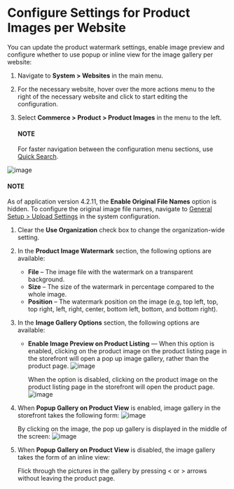 <a id="sys-commerce-product-product-images-image-preview-website"></a>

<a id="sys-websites-commerce-product-gallery-slider"></a>

<a id="sys-commerce-product-product-images-main"></a>

<a id="sys-websites-commerce-product-product-images"></a>

# Configure Settings for Product Images per Website

You can update the product watermark settings, enable image preview and configure whether to use popup or inline view for the image gallery per website:

1. Navigate to  **System > Websites** in the main menu.
2. For the necessary website, hover over the <i class="fa fa-ellipsis-h fa-lg" aria-hidden="true"></i> more actions menu to the right of the necessary website and click <i class="fas fa-cog" aria-hidden="true"></i> to start editing the configuration.
3. Select **Commerce > Product > Product Images** in the menu to the left.

   #### NOTE
   For faster navigation between the configuration menu sections, use [Quick Search](../../../../configuration/quick-search.md#user-guide-system-configuration-quick-search).

![image](user/img/system/websites/web_configuration/ProductImagesPerWebsiteOptions.png)

#### NOTE
As of application version 4.2.11, the **Enable Original File Names** option is hidden. To configure the original image file names, navigate to [General Setup > Upload Settings](../../general-sys-config/general/website-upload-settings.md#upload-settings-website) in the system configuration.

1. Clear the **Use Organization** check box to change the organization-wide setting.
2. In the **Product Image Watermark** section, the following options are available:
   * **File** – The image file with the watermark on a transparent background.
   * **Size** – The size of the watermark in percentage compared to the whole image.
   * **Position** – The watermark position on the image (e.g, top left, top, top right, left, right, center, bottom left, bottom, and bottom right).
3. In the **Image Gallery Options** section, the following options are available:
   * **Enable Image Preview on Product Listing** — When this option is enabled, clicking on the product image on the product listing page in the storefront will open a pop up image gallery, rather than the product page.
     ![image](user/img/system/websites/web_configuration/ImagePreviewEnabledWebsite.png)

     When the option is disabled, clicking on the product image on the product listing page in the storefront will open the product page.
     ![image](user/img/system/websites/web_configuration/ImagePreviewDisabledWebsite.png)
4. When **Popup Gallery on Product View** is enabled, image gallery in the storefront takes the following form:
   ![image](user/img/system/websites/web_configuration/ImageGalleryWebsiteEnabled1.png)

   By clicking on the image, the pop up gallery is displayed in the middle of the screen:
   ![image](user/img/system/websites/web_configuration/ImageGalleryWebsiteEnabled2.png)
5. When **Popup Gallery on Product View** is disabled, the image gallery takes the form of an inline view:
   <!-- image::/img/system/websites/web_configuration/ImageGalleryWebsiteDisabled.png
   :class: with-border -->

   Flick through the pictures in the gallery by pressing < or > arrows without leaving the product page.

<!-- finish -->
<!-- fa-bars = fa-navicon -->
<!-- Ic Tiles is used as Set As Default in saved views, and as tiles in display layout options -->
<!-- IcPencil refers to Rename in Commerce and Inline Editing in CRM -->
<!-- Check mark in the square. -->
<!-- SortDesc is also used as drop-down arrow -->
